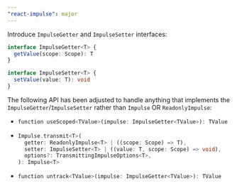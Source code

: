 ```yaml
---
"react-impulse": major
---
```


Introduce `ImpulseGetter` and `ImpulseSetter` interfaces:

```ts
interface ImpulseGetter<T> {
  getValue(scope: Scope): T
}

interface ImpulseSetter<T> {
  setValue(value: T): void
}
```

The following API has been adjusted to handle anything that implements the `ImpulseGetter`/`ImpulseSetter` rather than `Impulse` OR `ReadonlyImpulse`:

- ```dart
  function useScoped<TValue>(impulse: ImpulseGetter<TValue>): TValue
  ```

- ```dart
  Impulse.transmit<T>(
    getter: ReadonlyImpulse<T> | ((scope: Scope) => T),
    setter: ImpulseSetter<T> | ((value: T, scope: Scope) => void),
    options?: TransmittingImpulseOptions<T>,
  ): Impulse<T>
  ```

- ```dart
  function untrack<TValue>(impulse: ImpulseGetter<TValue>): TValue
  ```
